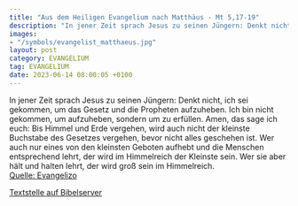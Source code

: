 ```yaml
---
title: "Aus dem Heiligen Evangelium nach Matthäus - Mt 5,17-19"
description: "In jener Zeit sprach Jesus zu seinen Jüngern: Denkt nicht, ich sei gekommen, um das Gesetz und die Propheten aufzuheben. Ich bin nicht gekommen, um aufzuheben, sondern um zu erfüllen. Amen, das sage ich euch: Bis Himmel und Erde vergehen, wird auch nicht der kleinste Buchstabe de...."
images:
- "/symbols/evangelist_matthaeus.jpg"
layout: post
category: EVANGELIUM
tag: EVANGELIUM
date: 2023-06-14 08:00:05 +0100
---
```

In jener Zeit sprach Jesus zu seinen Jüngern: Denkt nicht, ich sei gekommen, um das Gesetz und die Propheten aufzuheben. Ich bin nicht gekommen, um aufzuheben, sondern um zu erfüllen.
Amen, das sage ich euch: Bis Himmel und Erde vergehen, wird auch nicht der kleinste Buchstabe des Gesetzes vergehen, bevor nicht alles geschehen ist.<!--more-->
Wer auch nur eines von den kleinsten Geboten aufhebt und die Menschen entsprechend lehrt, der wird im Himmelreich der Kleinste sein. Wer sie aber hält und halten lehrt, der wird groß sein im Himmelreich.<br>
[Quelle: Evangelizo](https://evangeliumtagfuertag.org/DE/gospel)

[Textstelle auf Bibelserver](https://www.bibleserver.com/EU/Matthäus5,17-19)
